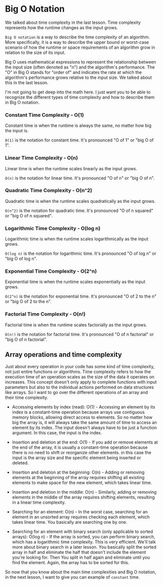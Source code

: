 # Big O Notation

We talked about time complexity in the last lesson. Time complexity represents how the runtime changes as the input grows.

`Big O notation` is a way to describe the time complexity of an algorithm. More specifically, it is a way to describe the upper bound or worst-case scenario of how the runtime or space requirements of an algorithm grow in relation to the size of its input.

Big O uses mathematical expressions to represent the relationship between the input size (often denoted as "n") and the algorithm's performance. The "O" in Big O stands for "order of" and indicates the rate at which the algorithm's performance grows relative to the input size. We talked about this in the last lesson.

I'm not going to get deep into the math here. I just want you to be able to recognize the different types of time complexity and how to describe them in Big O notation.

### Constant Time Complexity - O(1)

Constant time is when the runtime is always the same, no matter how big the input is.

`0(1)` is the notation for constant time. It's pronounced "O of 1" or "big O of 1".

### Linear Time Complexity - O(n)

Linear time is when the runtime scales linearly as the input grows.

`O(n)` is the notation for linear time. It's pronounced "O of n" or "big O of n".

### Quadratic Time Complexity - O(n^2)

Quadratic time is when the runtime scales quadratically as the input grows.

`O(n^2)` is the notation for quadratic time. It's pronounced "O of n squared" or "big O of n squared".

### Logarithmic Time Complexity - O(log n)

Logarithmic time is when the runtime scales logarithmically as the input grows.

`O(log n)` is the notation for logarithmic time. It's pronounced "O of log n" or "big O of log n".

### Exponential Time Complexity - O(2^n)

Exponential time is when the runtime scales exponentially as the input grows.

`O(2^n)` is the notation for exponential time. It's pronounced "O of 2 to the n" or "big O of 2 to the n".

### Factorial Time Complexity - O(n!)

Factorial time is when the runtime scales factorially as the input grows.

`O(n!)` is the notation for factorial time. It's pronounced "O of n factorial" or "big O of n factorial".

## Array operations and time complexity

Just about every operation in your code has some kind of time complexity, not just entire functions or algorithms. Time complexity refers to how the execution time of an operation scales as the size of the data it operates on increases. This concept doesn't only apply to complete functions with input parameters but also to the individual actions performed on data structures like arrays. So I want to go over the different operations of an array and their time complexity.

-   Accessing elements by index (read): O(1) - Accessing an element by its index is a constant-time operation because arrays use contiguous memory blocks, allowing direct access to elements. So no matter how big the array is, it will always take the same amount of time to access an element by its index. The input doesn't always have to be just a function argument. In this case, the input is the index.

-   Insertion and deletion at the end: O(1) - If you add or remove elements at the end of the array, it is usually a constant-time operation because there is no need to shift or reorganize other elements. in this case the input is the array size and the specific element being inserted or deleted.

-   Insertion and deletion at the beginning: O(n) - Adding or removing elements at the beginning of the array requires shifting all existing elements to make space for the new element, which takes linear time.

-   Insertion and deletion in the middle: O(n) - Similarly, adding or removing elements in the middle of the array requires shifting elements, resulting in a linear time complexity.

-   Searching for an element: O(n) - In the worst case, searching for an element in an unsorted array requires checking each element, which takes linear time. You basically are searching one by one.

-   Searching for an element with binary search (only applicable to sorted arrays): O(log n) - If the array is sorted, you can perform binary search, which has a logarithmic time complexity. This is very efficient. We'll talk more about binary search in a later lesson. You basically split the sorted array in half and eliminate the half that doesn't include the element you're looking for. Then You split in half again and eliminate until you find the element. Again, the array has to be sorted for this.

So now that you know about the main time complexities and Big O notation, in the next lesson, I want to give you can example of `constant` time.
